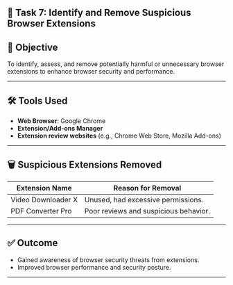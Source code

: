 ## 🧩 Task 7: Identify and Remove Suspicious Browser Extensions

## 🎯 Objective
To identify, assess, and remove potentially harmful or unnecessary browser extensions to enhance browser security and performance.

---

## 🛠️ Tools Used
- **Web Browser**: Google Chrome
- **Extension/Add-ons Manager**
- **Extension review websites** (e.g., Chrome Web Store, Mozilla Add-ons)

---

## 🗑️ Suspicious Extensions Removed

| Extension Name     | Reason for Removal                         |
|--------------------|---------------------------------------------|
| Video Downloader X | Unused, had excessive permissions.          |
| PDF Converter Pro  | Poor reviews and suspicious behavior.       |

---

## ✅ Outcome

- Gained awareness of browser security threats from extensions.
- Improved browser performance and security posture.

---
